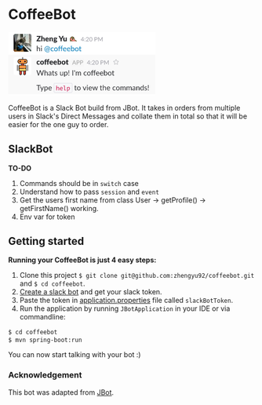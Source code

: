 # CoffeeBot

<img src="coffeebot.png" width="300"><br>

CoffeeBot is a Slack Bot build from JBot. It takes in orders from multiple users in Slack's Direct Messages and collate them in total so that it will be easier for the one guy to order.

## SlackBot

**TO-DO**
1. Commands should be in `switch` case
2. Understand how to pass `session` and `event`
3. Get the users first name from class User -> getProfile() -> getFirstName() working. 
4. Env var for token

## Getting started

**Running your CoffeeBot is just 4 easy steps:**
  
1. Clone this project `$ git clone git@github.com:zhengyu92/coffeebot.git` and `$ cd coffeebot`.  
2. [Create a slack bot](https://my.slack.com/services/new/bot) and get your slack token.  
3. Paste the token in [application.properties](/coffee/src/main/resources/application.properties) file called `slackBotToken`.  
4. Run the application by running `JBotApplication` in your IDE or via commandline: 
```
$ cd coffeebot
$ mvn spring-boot:run
```

You can now start talking with your bot :)

### Acknowledgement
This bot was adapted from [JBot](https://github.com/ramswaroop/jbot.git).
